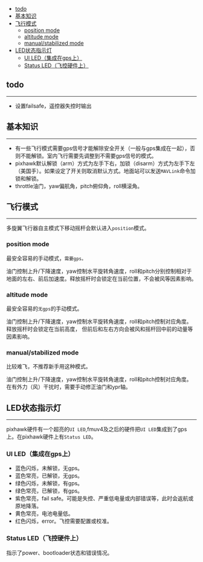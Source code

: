 <!-- @import "[TOC]" {cmd="toc" depthFrom=1 depthTo=6 orderedList=false} -->

<!-- code_chunk_output -->

- [todo](#todo)
- [基本知识](#基本知识)
- [飞行模式](#飞行模式)
  - [position mode](#position-mode)
  - [altitude mode](#altitude-mode)
  - [manual/stabilized mode](#manualstabilized-mode)
- [LED状态指示灯](#led状态指示灯)
  - [UI LED（集成在gps上）](#ui-led集成在gps上)
  - [Status LED（飞控硬件上）](#status-led飞控硬件上)

<!-- /code_chunk_output -->


## todo
----
- 设置failsafe，遥控器失控时输出


## 基本知识
----
- 有一些飞行模式需要gps信号才能解除安全开关（一般与gps集成在一起），否则不能解锁。室内飞行需要先调整到不需要gps信号的模式。
- pixhawk默认解锁（arm）方式为左手下右，加锁（disarm）方式为左手下左（美国手）。如果设定了开关则取消默认方式。地面站可以发送`MAVLink`命令加锁和解锁。
- throttle油门，yaw偏航角，pitch俯仰角，roll横滚角。


## 飞行模式
----
多旋翼飞行器自主模式下移动摇杆会默认进入`position`模式。

### position mode

最安全容易的手动模式，`需要gps。`

油门控制上升/下降速度，yaw控制水平旋转角速度，roll和pitch分别控制相对于地面的左右、前后加速度。释放摇杆时会锁定在当前位置，不会被风等因素影响。

### altitude mode
最安全容易的`无gps`的手动模式。

油门控制上升/下降速度，yaw控制水平旋转角速度，roll和pitch控制对应角度。释放摇杆时会锁定在当前高度， 但前后和左右方向会被风和摇杆回中前的动量等因素影响。

### manual/stabilized mode
比较难飞，不推荐新手用这种模式。

油门控制上升/下降速度，yaw控制水平旋转角速度，roll和pitch控制对应角度。在有外力（风）干扰时，需要手动修正油门和ypr轴。

## LED状态指示灯
----
pixhawk硬件有一个超亮的`UI LED`,fmuv4及之后的硬件把`UI LED`集成到了gps上。在pixhawk硬件上有`Status LED`。

### UI LED（集成在gps上）

- 蓝色闪烁，未解锁，无gps。
- 蓝色常亮，已解锁，无gps。
- 绿色闪烁，未解锁，有gps。
- 绿色常亮，已解锁，有gps。
- 紫色常亮，fail safe。可能是失控、严重低电量或内部错误等，此时会返航或原地降落。
- 黄色常亮，电池电量低。
- 红色闪烁，error。飞控需要配置或校准。

### Status LED（飞控硬件上）
指示了power、bootloader状态和错误情况。


